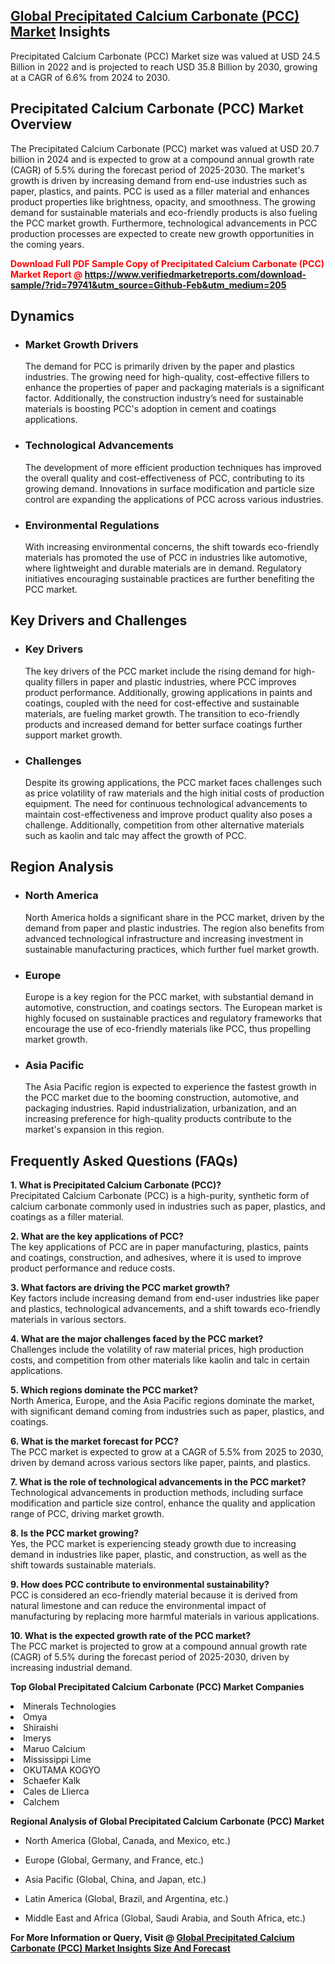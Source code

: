 <h2><a href="https://www.verifiedmarketreports.com/download-sample/?rid=79741&amp;utm_source=Github&amp;utm_medium=205" target="_blank">Global Precipitated Calcium Carbonate (PCC) Market</a> Insights</h2><p>Precipitated Calcium Carbonate (PCC) Market size was valued at USD 24.5 Billion in 2022 and is projected to reach USD 35.8 Billion by 2030, growing at a CAGR of 6.6% from 2024 to 2030.</p><p> <h2>Precipitated Calcium Carbonate (PCC) Market Overview</h2> <p>The Precipitated Calcium Carbonate (PCC) market was valued at USD 20.7 billion in 2024 and is expected to grow at a compound annual growth rate (CAGR) of 5.5% during the forecast period of 2025-2030. The market's growth is driven by increasing demand from end-use industries such as paper, plastics, and paints. PCC is used as a filler material and enhances product properties like brightness, opacity, and smoothness. The growing demand for sustainable materials and eco-friendly products is also fueling the PCC market growth. Furthermore, technological advancements in PCC production processes are expected to create new growth opportunities in the coming years.</p> <p><strong><p><span class=""><span style="color: #ff0000;"><strong>Download Full PDF Sample Copy of Precipitated Calcium Carbonate (PCC) Market Report</strong> @ </span><a href="https://www.verifiedmarketreports.com/download-sample/?rid=79741&amp;utm_source=Github-Feb&amp;utm_medium=205" target="_blank">https://www.verifiedmarketreports.com/download-sample/?rid=79741&amp;utm_source=Github-Feb&amp;utm_medium=205</a></span></p></strong></p> <h2>Dynamics</h2> <ul> <li><h3>Market Growth Drivers</h3> The demand for PCC is primarily driven by the paper and plastics industries. The growing need for high-quality, cost-effective fillers to enhance the properties of paper and packaging materials is a significant factor. Additionally, the construction industry’s need for sustainable materials is boosting PCC's adoption in cement and coatings applications.</li> <li><h3>Technological Advancements</h3> The development of more efficient production techniques has improved the overall quality and cost-effectiveness of PCC, contributing to its growing demand. Innovations in surface modification and particle size control are expanding the applications of PCC across various industries.</li> <li><h3>Environmental Regulations</h3> With increasing environmental concerns, the shift towards eco-friendly materials has promoted the use of PCC in industries like automotive, where lightweight and durable materials are in demand. Regulatory initiatives encouraging sustainable practices are further benefiting the PCC market.</li> </ul> <h2>Key Drivers and Challenges</h2> <ul> <li><h3>Key Drivers</h3> The key drivers of the PCC market include the rising demand for high-quality fillers in paper and plastic industries, where PCC improves product performance. Additionally, growing applications in paints and coatings, coupled with the need for cost-effective and sustainable materials, are fueling market growth. The transition to eco-friendly products and increased demand for better surface coatings further support market growth.</li> <li><h3>Challenges</h3> Despite its growing applications, the PCC market faces challenges such as price volatility of raw materials and the high initial costs of production equipment. The need for continuous technological advancements to maintain cost-effectiveness and improve product quality also poses a challenge. Additionally, competition from other alternative materials such as kaolin and talc may affect the growth of PCC.</li> </ul> <h2>Region Analysis</h2> <ul> <li><h3>North America</h3> North America holds a significant share in the PCC market, driven by the demand from paper and plastic industries. The region also benefits from advanced technological infrastructure and increasing investment in sustainable manufacturing practices, which further fuel market growth.</li> <li><h3>Europe</h3> Europe is a key region for the PCC market, with substantial demand in automotive, construction, and coatings sectors. The European market is highly focused on sustainable practices and regulatory frameworks that encourage the use of eco-friendly materials like PCC, thus propelling market growth.</li> <li><h3>Asia Pacific</h3> The Asia Pacific region is expected to experience the fastest growth in the PCC market due to the booming construction, automotive, and packaging industries. Rapid industrialization, urbanization, and an increasing preference for high-quality products contribute to the market's expansion in this region.</li> </ul> <h2>Frequently Asked Questions (FAQs)</h2> <p><strong>1. What is Precipitated Calcium Carbonate (PCC)?</strong><br>Precipitated Calcium Carbonate (PCC) is a high-purity, synthetic form of calcium carbonate commonly used in industries such as paper, plastics, and coatings as a filler material.</p> <p><strong>2. What are the key applications of PCC?</strong><br>The key applications of PCC are in paper manufacturing, plastics, paints and coatings, construction, and adhesives, where it is used to improve product performance and reduce costs.</p> <p><strong>3. What factors are driving the PCC market growth?</strong><br>Key factors include increasing demand from end-user industries like paper and plastics, technological advancements, and a shift towards eco-friendly materials in various sectors.</p> <p><strong>4. What are the major challenges faced by the PCC market?</strong><br>Challenges include the volatility of raw material prices, high production costs, and competition from other materials like kaolin and talc in certain applications.</p> <p><strong>5. Which regions dominate the PCC market?</strong><br>North America, Europe, and the Asia Pacific regions dominate the market, with significant demand coming from industries such as paper, plastics, and coatings.</p> <p><strong>6. What is the market forecast for PCC?</strong><br>The PCC market is expected to grow at a CAGR of 5.5% from 2025 to 2030, driven by demand across various sectors like paper, paints, and plastics.</p> <p><strong>7. What is the role of technological advancements in the PCC market?</strong><br>Technological advancements in production methods, including surface modification and particle size control, enhance the quality and application range of PCC, driving market growth.</p> <p><strong>8. Is the PCC market growing?</strong><br>Yes, the PCC market is experiencing steady growth due to increasing demand in industries like paper, plastic, and construction, as well as the shift towards sustainable materials.</p> <p><strong>9. How does PCC contribute to environmental sustainability?</strong><br>PCC is considered an eco-friendly material because it is derived from natural limestone and can reduce the environmental impact of manufacturing by replacing more harmful materials in various applications.</p> <p><strong>10. What is the expected growth rate of the PCC market?</strong><br>The PCC market is projected to grow at a compound annual growth rate (CAGR) of 5.5% during the forecast period of 2025-2030, driven by increasing industrial demand.</p> </p><p><strong>Top Global Precipitated Calcium Carbonate (PCC) Market Companies</strong></p><div data-test-id=""><p><li>Minerals Technologies</li><li> Omya</li><li> Shiraishi</li><li> Imerys</li><li> Maruo Calcium</li><li> Mississippi Lime</li><li> OKUTAMA KOGYO</li><li> Schaefer Kalk</li><li> Cales de Llierca</li><li> Calchem</li></p><div><strong>Regional Analysis of&nbsp;Global Precipitated Calcium Carbonate (PCC) Market</strong></div><ul><li dir="ltr"><p dir="ltr">North America&nbsp;(Global, Canada, and Mexico, etc.)</p></li><li dir="ltr"><p dir="ltr">Europe (Global, Germany, and France, etc.)</p></li><li dir="ltr"><p dir="ltr">Asia Pacific&nbsp;(Global, China, and Japan, etc.)</p></li><li dir="ltr"><p dir="ltr">Latin America&nbsp;(Global, Brazil, and Argentina, etc.)</p></li><li dir="ltr">Middle East and Africa&nbsp;(Global, Saudi Arabia, and South Africa, etc.)</li></ul><p><strong>For More Information or Query, Visit @&nbsp;</strong><strong><a href="https://www.verifiedmarketreports.com/product/global-precipitated-calcium-carbonate-pcc-market-growth-2019-2024/?utm_source=Github&amp;utm_medium=205" target="_blank">Global Precipitated Calcium Carbonate (PCC) Market Insights Size And Forecast</a></strong></p></div>

